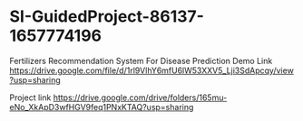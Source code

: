 # SI-GuidedProject-86137-1657774196
Fertilizers Recommendation System For Disease Prediction
Demo Link
https://drive.google.com/file/d/1rl9VlhY6mfU6lW53XXV5_Lji3SdApcqy/view?usp=sharing

Project link
https://drive.google.com/drive/folders/165mu-eNo_XkApD3wfHGV9feq1PNxKTAQ?usp=sharing
